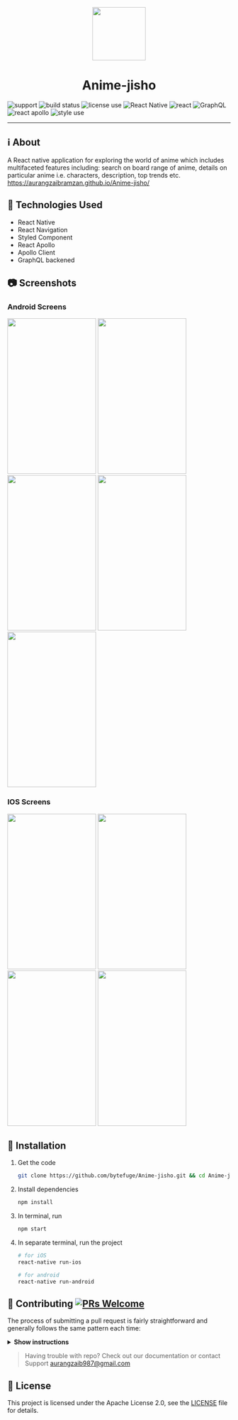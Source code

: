<p align="center"><img width="120" height="120" src="https://user-images.githubusercontent.com/31761132/58764939-dd836b00-8586-11e9-99ff-24190025c5f6.png"></p>
<h1 align="center">Anime-jisho</h1>


![support](https://img.shields.io/badge/platform-IOS%20%7C%20Andriod-%23989898.svg)
![build status](https://img.shields.io/badge/build-passing-brightgreen.svg)
![license use](https://img.shields.io/badge/license-Apache%202-blue.svg)
![React Native](https://img.shields.io/badge/React%20Native%20-v0.59.8-blue.svg)
![react](https://img.shields.io/badge/React%20-v16.8.3-blue.svg)
![GraphQL](https://img.shields.io/badge/GraphQL%20-v14.1.1-green.svg)
![react apollo](https://img.shields.io/badge/Apollo%20Client%20-v2.5.1-green.svg)
![style use](https://img.shields.io/badge/style-styled%20component-brightgreen.svg?logo=appveyor)

---


## :information_source: About
A React native application for exploring the world of anime which includes multifaceted features including: search on board range of anime, details on particular anime i.e. characters, description, top trends etc.
https://aurangzaibramzan.github.io/Anime-jisho/

## :hammer: Technologies Used
 
- React Native
- React Navigation
- Styled Component
- React Apollo
- Apollo Client
- GraphQL backened

## :camera: Screenshots
### Android Screens

<p align="left">
<img src="https://user-images.githubusercontent.com/31761132/59718001-98bc2d00-9232-11e9-973d-8e353c473d57.jpg" width="200" height="350">
 <img src="https://user-images.githubusercontent.com/31761132/59720857-56e2b500-9239-11e9-86c8-514b2593c2db.jpg"  width="200" height="350">
<img src="https://user-images.githubusercontent.com/31761132/59718002-9954c380-9232-11e9-849e-c14b384bf9f6.jpg" width="200" height="350">
<img src="https://user-images.githubusercontent.com/31761132/59718003-9954c380-9232-11e9-813f-8b0fd06ea5da.jpg" width="200" height="350">
<img src="https://user-images.githubusercontent.com/31761132/59718005-99ed5a00-9232-11e9-8ea3-1dfec732d7d4.jpg" width="200" height="350">
</p>

### IOS Screens

<p align="left">
<img src="https://user-images.githubusercontent.com/31761132/59953672-9eb44700-949a-11e9-83b1-c339b175a8a3.jpg" width="200" height="350">
 <img src="https://user-images.githubusercontent.com/31761132/59953673-9eb44700-949a-11e9-8ebd-732e24379201.jpg"  width="200" height="350">
<img src="https://user-images.githubusercontent.com/31761132/59953674-9f4cdd80-949a-11e9-8efc-84670f6c1bd7.jpg" width="200" height="350">
<img src="https://user-images.githubusercontent.com/31761132/59953676-9f4cdd80-949a-11e9-8fe6-c2cd769105e5.jpg" width="200" height="350">
</p>

## :rocket: Installation
1. Get the code

    ```bash
    git clone https://github.com/bytefuge/Anime-jisho.git && cd Anime-jisho
    ```

2. Install dependencies

    ```bash
    npm install
    ```
3. In terminal, run

    ```bash
    npm start
    ```
3. In separate terminal, run the project

    ```bash
    # for iOS
    react-native run-ios
    ```

    ```bash
    # for android
    react-native run-android
    ```


## 🤝 Contributing [![PRs Welcome](https://img.shields.io/badge/PRs-welcome-brightgreen.svg?style=flat-square)](http://makeapullrequest.com)
The process of submitting a pull request is fairly straightforward and generally follows the same pattern each time:

<details><summary><b>Show instructions</b></summary>

1. Search [GitHub](https://github.com/bytefuge/Anime-jisho/pulls) for an open or closed PR that relates to your submission. You don't want to duplicate effort.

2. [Fork](http://help.github.com/fork-a-repo/) this project, clone your fork, and configure the remotes:

    ```bash
    # Clone your fork of the repo into the current directory
    git clone https://github.com/<your-username>/<repo-name>
    # Navigate to the newly cloned directory
    cd <repo-name>
    # Assign the original repo to a remote called "upstream"
    git remote add upstream https://github.com/bytefuge/Anime-jisho.git
    ```

3. If you cloned a while ago, get the latest changes from upstream:

    ```bash
    git checkout master
    git pull upstream master
    ```

4. Create a new branch (off the master branch) to contain your feature, change or fix:

    ```bash
    git checkout -b <branch-name>
    ```

5. After you have made your changes, run tests and lint checks:
    ```bash
    # for test
    npm test
    ```
    ```bash
    # for lint check
    npm run lint
    ```
    ```bash
    # for lint fix
    npm run lint-fix
    ```

6. Commit your changes using a descriptive commit message.

7. Rebase onto upstream

8. Push your branch to GitHub:

    ```bash
    git push origin <branch-name>
    ```

7. [Open a Pull Request](https://help.github.com/articles/using-pull-requests/) using your branch and fill the [required template](.github/pull_request_template.md).

**IMPORTANT**: By submitting a patch, you agree to license your work under the same license as that used by the project.

</details>

> Having trouble with repo? Check out our documentation or contact Support aurangzaib987@gmail.com

## :page_facing_up: License

This project is licensed under the Apache License 2.0, see the [LICENSE](LICENSE) file for details.



